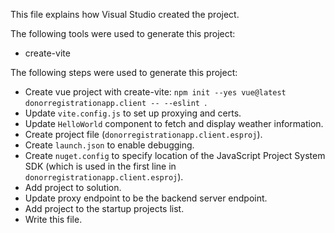 This file explains how Visual Studio created the project.

The following tools were used to generate this project:
- create-vite

The following steps were used to generate this project:
- Create vue project with create-vite: `npm init --yes vue@latest donorregistrationapp.client -- --eslint `.
- Update `vite.config.js` to set up proxying and certs.
- Update `HelloWorld` component to fetch and display weather information.
- Create project file (`donorregistrationapp.client.esproj`).
- Create `launch.json` to enable debugging.
- Create `nuget.config` to specify location of the JavaScript Project System SDK (which is used in the first line in `donorregistrationapp.client.esproj`).
- Add project to solution.
- Update proxy endpoint to be the backend server endpoint.
- Add project to the startup projects list.
- Write this file.
